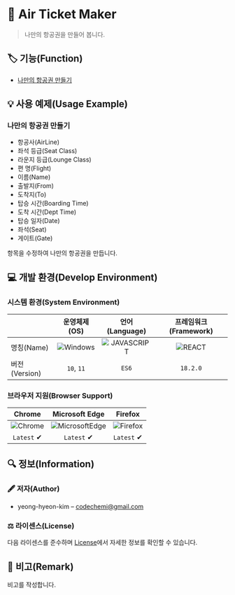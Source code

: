 # 📕 Air Ticket Maker

> 나만의 항공권을 만들어 봅니다.

## 🏷️ 기능(Function)

- [나만의 항공권 만들기](#나만의-항공권-만들기)

## 💡 사용 예제(Usage Example)

### 나만의 항공권 만들기

- 항공사(AirLine)
- 좌석 등급(Seat Class)
- 라운지 등급(Lounge Class)
- 편 명(Flight)
- 이름(Name)
- 출발지(From)
- 도착지(To)
- 탑승 시간(Boarding Time)
- 도착 시간(Dept Time)
- 탑승 일자(Date)
- 좌석(Seat)
- 게이트(Gate)

항목을 수정하여 나만의 항공권을 만듭니다.

## 💻 개발 환경(Develop Environment)

### 시스템 환경(System Environment)

||운영체제(OS)|언어(Language)|프레임워크(Framework)|
|-|:-:|:-:|:-:|
|명칭(Name)|![Windows](https://img.shields.io/badge/Windows-0078D6?style=flat-square&logo=Windows&logoColor=white)|![JAVASCRIPT](https://img.shields.io/badge/JAVASCRIPT-F7DF1E?style=flat-square&logo=JavaScript&logoColor=black)|![REACT](https://img.shields.io/badge/REACT-61DAFB?style=flat-square&logo=React&logoColor=black)|
|버전(Version)|`10`, `11`|`ES6`|`18.2.0`|

### 브라우저 지원(Browser Support)

|Chrome|Microsoft Edge|Firefox|
|:-:|:-:|:-:|
|![Chrome](https://img.shields.io/badge/Chrome-4285F4?style=flat-square&logo=GoogleChrome&logoColor=white)|![MicrosoftEdge](https://img.shields.io/badge/Edge-0078D7?style=flat-square&logo=MicrosoftEdge&logoColor=white)|![Firefox](https://img.shields.io/badge/Firefox-FF7139?style=flat-square&logo=FirefoxBrowser&logoColor=white)
|`Latest` ✔|`Latest` ✔|`Latest` ✔|

## 🔍 정보(Information)

### 🖋️ 저자(Author)

- yeong-hyeon-kim – codechemi@gmail.com

### ⚖️ 라이센스(License)

다음 라이센스를 준수하며 [License](./License)에서 자세한 정보를 확인할 수 있습니다.

## 📖 비고(Remark)

비고를 작성합니다.
